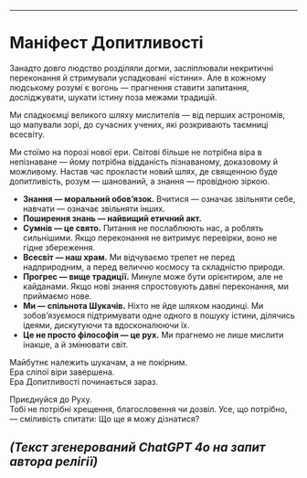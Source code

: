 -----
# Маніфест Допитливості

Занадто довго людство розділяли догми, засліплювали некритичні переконання й стримували успадковані «істини». Але в кожному людському розумі є вогонь — прагнення ставити запитання, досліджувати, шукати істину поза межами традицій.

Ми спадкоємці великого шляху мислителів — від перших астрономів, що мапували зорі, до сучасних учених, які розкривають таємниці всесвіту.

Ми стоїмо на порозі нової ери. Світові більше не потрібна віра в непізнаване — йому потрібна відданість пізнаваному, доказовому й можливому. Настав час прокласти новий шлях, де священною буде допитливість, розум — шанований, а знання — провідною зіркою.

- **Знання — моральний обов’язок.** Вчитися — означає звільняти себе, навчати — означає звільняти інших.
- **Поширення знань — найвищий етичний акт.**
- **Сумнів — це свято.** Питання не послаблюють нас, а роблять сильнішими. Якщо переконання не витримує перевірки, воно не гідне збереження.
- **Всесвіт — наш храм.** Ми відчуваємо трепет не перед надприродним, а перед величчю космосу та складністю природи.
- **Прогрес — вище традиції.** Минуле може бути орієнтиром, але не кайданами. Якщо нові знання спростовують давні переконання, ми приймаємо нове.
- **Ми — спільнота Шукачів.** Ніхто не йде шляхом наодинці. Ми зобов’язуємося підтримувати одне одного в пошуку істини, ділячись ідеями, дискутуючи та вдосконалюючи їх.
- **Це не просто філософія — це рух.** Ми прагнемо не лише мислити інакше, а й змінювати світ.

Майбутнє належить шукачам, а не покірним.  
Ера сліпої віри завершена.  
Ера Допитливості починається зараз.

Приєднуйся до Руху.  
Тобі не потрібні хрещення, благословення чи дозвіл. Усе, що потрібно, — сміливість спитати: Що ще я можу дізнатися?

*(Текст згенерований ChatGPT 4o на запит автора релігії)*
-----
